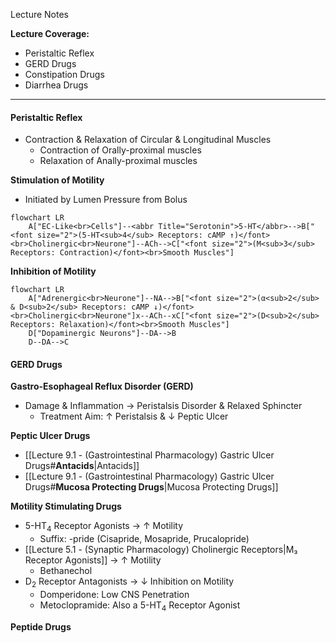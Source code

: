 Lecture Notes

**Lecture Coverage:**
- Peristaltic Reflex
- GERD Drugs
- Constipation Drugs
- Diarrhea Drugs

---
#### **Peristaltic Reflex**
- Contraction & Relaxation of Circular & Longitudinal Muscles
	- Contraction of Orally-proximal muscles
	- Relaxation of Anally-proximal muscles

**Stimulation of Motility**
- Initiated by Lumen Pressure from Bolus
```mermaid
flowchart LR
	A["EC-Like<br>Cells"]--<abbr Title="Serotonin">5-HT</abbr>-->B["<font size="2">(5-HT<sub>4</sub> Receptors: cAMP ↑)</font><br>Cholinergic<br>Neurone"]--ACh-->C["<font size="2">(M<sub>3</sub> Receptors: Contraction)</font><br>Smooth Muscles"]
```

**Inhibition of Motility**
```mermaid
flowchart LR
	A["Adrenergic<br>Neurone"]--NA-->B["<font size="2">(α<sub>2</sub> & D<sub>2</sub> Receptors: cAMP ↓)</font><br>Cholinergic<br>Neurone"]x--ACh--xC["<font size="2">(D<sub>2</sub> Receptors: Relaxation)</font><br>Smooth Muscles"]
	D["Dopaminergic Neurons"]--DA-->B
	D--DA-->C
```


#### **GERD Drugs**
**Gastro-Esophageal Reflux Disorder (GERD)**
- Damage & Inflammation → Peristalsis Disorder & Relaxed Sphincter
	- Treatment Aim: ↑ Peristalsis & ↓ Peptic Ulcer

**Peptic Ulcer Drugs**
- [[Lecture 9.1 - (Gastrointestinal Pharmacology) Gastric Ulcer Drugs#**Antacids**|Antacids]]
- [[Lecture 9.1 - (Gastrointestinal Pharmacology) Gastric Ulcer Drugs#**Mucosa Protecting Drugs**|Mucosa Protecting Drugs]]

**Motility Stimulating Drugs**
- 5-HT<sub>4</sub> Receptor Agonists → ↑ Motility
	- Suffix: -pride (Cisapride, Mosapride, Prucalopride)
- [[Lecture 5.1 - (Synaptic Pharmacology) Cholinergic Receptors|M₃ Receptor Agonists]] → ↑ Motility
	- Bethanechol
- D<sub>2</sub> Receptor Antagonists → ↓ Inhibition on Motility
	- Domperidone: Low CNS Penetration
	- Metoclopramide: Also a 5-HT<sub>4</sub> Receptor Agonist

**Peptide Drugs**
